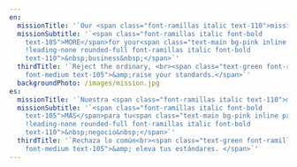 ```yaml
---
en:
  missionTitle: '`Our <span class="font-ramillas italic text-110">mission</span>`'
  missionSubtitle: '`<span class="font-ramillas italic font-bold
    text-105">MORE</span>for your<span class="text-main bg-pink inline px-5
    !leading-none rounded-full font-ramillas italic font-bold
    text-110">&nbsp;business&nbsp;</span>`'
  thirdTitle: '`Reject the ordinary, <br><span class="text-green font-ramillas
    font-medium text-105">&amp;raise your standards.</span>`'
  backgroundPhoto: /images/mission.jpg
es:
  missionTitle: '`Nuestra <span class="font-ramillas italic text-110">misión</span>`'
  missionSubtitle: '`<span class="font-ramillas italic font-bold
    text-105">MÁS</span>para tu<span class="text-main bg-pink inline px-5
    !leading-none rounded-full font-ramillas italic font-bold
    text-110">&nbsp;negocio&nbsp;</span>`'
  thirdTitle: '`Rechaza lo común<br><span class="text-green font-ramillas
    font-medium text-105">&amp; eleva tus estándares. </span>`'
---
```

